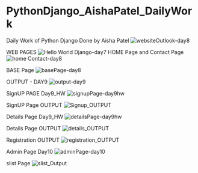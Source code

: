 # PythonDjango_AishaPatel_DailyWork
Daily Work of Python Django Done by Aisha Patel
![websiteOutlook-day8](https://user-images.githubusercontent.com/76744703/120998988-3d303480-c7a6-11eb-9800-594dfa11186a.png)



WEB PAGES
![Hello World Django-day7](https://user-images.githubusercontent.com/76744703/120999675-03136280-c7a7-11eb-9086-6165ec288e1d.png)
HOME Page and Contact Page
![home Contact-day8](https://user-images.githubusercontent.com/76744703/121001945-6dc59d80-c7a9-11eb-97bd-c5b39a0cae5b.png)

BASE Page
![basePage-day8](https://user-images.githubusercontent.com/76744703/121001974-74ecab80-c7a9-11eb-8048-c2aa25fe812a.png)

OUTPUT - DAY9
![output-day9](https://user-images.githubusercontent.com/76744703/121185150-6377d200-c883-11eb-8440-f7049b471814.png)

SignUP PAGE Day9_HW
![signupPage-day9hw](https://user-images.githubusercontent.com/76744703/121474618-f169cf00-c9e1-11eb-9d72-e139ab1e7340.png)

SignUP Page OUTPUT 
![Signup_OUTPUT](https://user-images.githubusercontent.com/76744703/121474691-0ba3ad00-c9e2-11eb-9a63-f2dd5bdf86d0.png)

Details Page Day9_HW
![detailsPage-day9hw](https://user-images.githubusercontent.com/76744703/121474733-1e1de680-c9e2-11eb-8dce-5cd55404a65c.png)

Details Page OUTPUT
![details_OUTPUT](https://user-images.githubusercontent.com/76744703/121474781-3130b680-c9e2-11eb-9089-eedc00153f3d.png)

Registration OUTPUT
![registration_OUTPUT](https://user-images.githubusercontent.com/76744703/121478946-2cbacc80-c9e7-11eb-834b-1f25a54ffd5a.png)

Admin Page Day10
![adminPage-day10](https://user-images.githubusercontent.com/76744703/121579063-fada5200-ca48-11eb-8309-3e4f8fe4d24b.png)

slist Page
![slist_Output](https://user-images.githubusercontent.com/76744703/121579137-0f1e4f00-ca49-11eb-8ca8-84c86e7f8b56.png)


